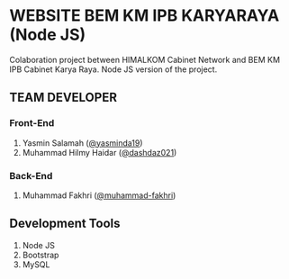 # WEBSITE BEM KM IPB KARYARAYA (Node JS)
Colaboration project between HIMALKOM Cabinet Network and BEM KM IPB Cabinet Karya Raya. Node JS version of the project.

## TEAM DEVELOPER
### Front-End
1. Yasmin Salamah ([@yasminda19](https://github.com/yasminda19))
2. Muhammad Hilmy Haidar ([@dashdaz021](https://github.com/dashdaz021))

### Back-End
1. Muhammad Fakhri ([@muhammad-fakhri](https://github.com/muhammad-fakhri))

## Development Tools
1. Node JS
2. Bootstrap
3. MySQL
